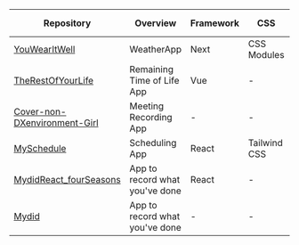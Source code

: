 | Repository                                                                             | Overview                       | Framework | CSS          | API           | Creation Date |
| -------------------------------------------------------------------------------------- | ------------------------------ | --------- | ------------ | ------------- | ------------- |
| [YouWearItWell](https://github.com/mari2t/YouWearItWell)                               | WeatherApp                     | Next      | CSS Modules  | OpenWetherAPI | 2023/5/31     |
| [TheRestOfYourLife](https://github.com/mari2t/TheRestOfYourLife)                       | Remaining Time of Life App     | Vue       | \-           | \-            | 2023/5/4      |
| [Cover-non-DXenvironment-Girl](https://github.com/mari2t/Cover-non-DXenvironment-Girl) | Meeting Recording App          | \-        | \-           | \-            | 2023/3/11     |
| [MySchedule](https://github.com/mari2t/MySchedule)                                     | Scheduling App                 | React     | Tailwind CSS | \-            | 2023/1/29     |
| [MydidReact_fourSeasons](https://github.com/mari2t/MydidReact_fourSeasons)             | App to record what you've done | React     | \-           | \-            | 2023/1/3      |
| [Mydid](https://github.com/mari2t/Mydid)                                               | App to record what you've done | \-        | \-           | \-            | 2022/12/12    |
